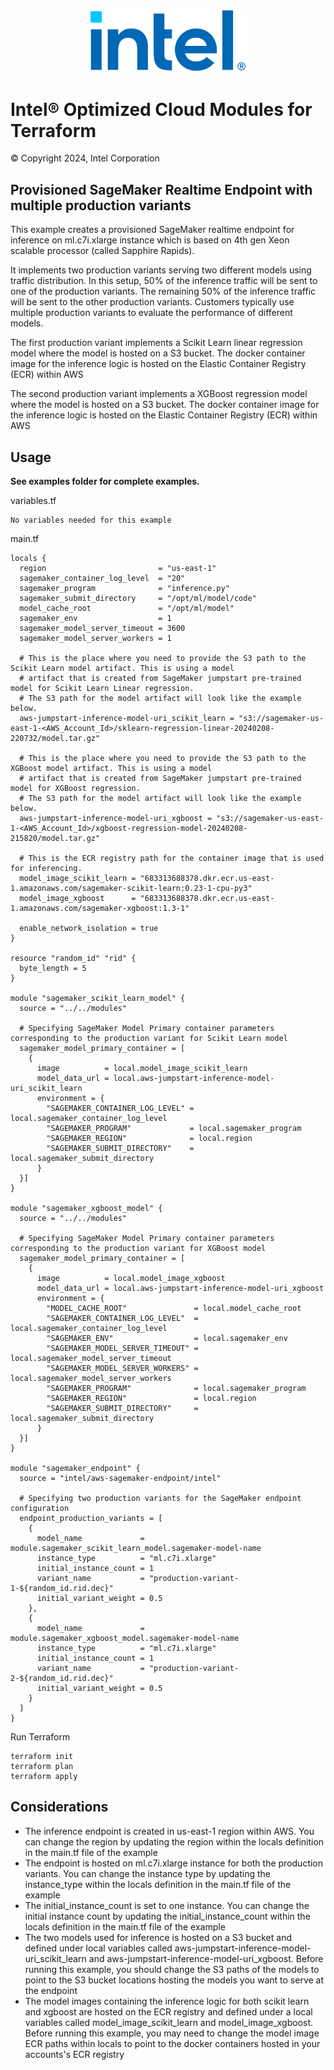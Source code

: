 <p align="center">
  <img src="https://github.com/intel/terraform-intel-aws-sagemaker-endpoint/blob/main/images/logo-classicblue-800px.png?raw=true" alt="Intel Logo" width="250"/>
</p>

# Intel® Optimized Cloud Modules for Terraform

© Copyright 2024, Intel Corporation

## Provisioned SageMaker Realtime Endpoint with multiple production variants

This example creates a provisioned SageMaker realtime endpoint for inference on ml.c7i.xlarge instance which is based on 4th gen Xeon scalable processor (called Sapphire Rapids).

It implements two production variants serving two different models using traffic distribution. In this setup, 50% of the inference traffic will be sent to one of the production variants. The remaining 50% of the inference traffic will be sent to the other production variants. Customers typically use multiple production variants to evaluate the performance of different models.

The first production variant implements a Scikit Learn linear regression model where the model is hosted on a S3 bucket. The docker container image for the inference logic is hosted on the Elastic Container Registry (ECR) within AWS

The second production variant implements a XGBoost regression model where the model is hosted on a S3 bucket. The docker container image for the inference logic is hosted on the Elastic Container Registry (ECR) within AWS

## Usage

**See examples folder for complete examples.**

variables.tf

```hcl
No variables needed for this example
```
main.tf
```hcl
locals {
  region                         = "us-east-1"
  sagemaker_container_log_level  = "20"
  sagemaker_program              = "inference.py"
  sagemaker_submit_directory     = "/opt/ml/model/code"
  model_cache_root               = "/opt/ml/model"
  sagemaker_env                  = 1
  sagemaker_model_server_timeout = 3600
  sagemaker_model_server_workers = 1

  # This is the place where you need to provide the S3 path to the Scikit Learn model artifact. This is using a model
  # artifact that is created from SageMaker jumpstart pre-trained model for Scikit Learn Linear regression.
  # The S3 path for the model artifact will look like the example below.
  aws-jumpstart-inference-model-uri_scikit_learn = "s3://sagemaker-us-east-1-<AWS_Account_Id>/sklearn-regression-linear-20240208-220732/model.tar.gz"
  
  # This is the place where you need to provide the S3 path to the XGBoost model artifact. This is using a model
  # artifact that is created from SageMaker jumpstart pre-trained model for XGBoost regression.
  # The S3 path for the model artifact will look like the example below.
  aws-jumpstart-inference-model-uri_xgboost = "s3://sagemaker-us-east-1-<AWS_Account_Id>/xgboost-regression-model-20240208-215820/model.tar.gz" 

  # This is the ECR registry path for the container image that is used for inferencing.
  model_image_scikit_learn = "683313688378.dkr.ecr.us-east-1.amazonaws.com/sagemaker-scikit-learn:0.23-1-cpu-py3"
  model_image_xgboost      = "683313688378.dkr.ecr.us-east-1.amazonaws.com/sagemaker-xgboost:1.3-1"

  enable_network_isolation = true
}

resource "random_id" "rid" {
  byte_length = 5
}

module "sagemaker_scikit_learn_model" {
  source = "../../modules"

  # Specifying SageMaker Model Primary container parameters corresponding to the production variant for Scikit Learn model
  sagemaker_model_primary_container = [
    {
      image          = local.model_image_scikit_learn
      model_data_url = local.aws-jumpstart-inference-model-uri_scikit_learn
      environment = {
        "SAGEMAKER_CONTAINER_LOG_LEVEL" = local.sagemaker_container_log_level
        "SAGEMAKER_PROGRAM"             = local.sagemaker_program
        "SAGEMAKER_REGION"              = local.region
        "SAGEMAKER_SUBMIT_DIRECTORY"    = local.sagemaker_submit_directory
      }
  }]
}

module "sagemaker_xgboost_model" {
  source = "../../modules"

  # Specifying SageMaker Model Primary container parameters corresponding to the production variant for XGBoost model
  sagemaker_model_primary_container = [
    {
      image          = local.model_image_xgboost
      model_data_url = local.aws-jumpstart-inference-model-uri_xgboost
      environment = {
        "MODEL_CACHE_ROOT"               = local.model_cache_root
        "SAGEMAKER_CONTAINER_LOG_LEVEL"  = local.sagemaker_container_log_level
        "SAGEMAKER_ENV"                  = local.sagemaker_env
        "SAGEMAKER_MODEL_SERVER_TIMEOUT" = local.sagemaker_model_server_timeout
        "SAGEMAKER_MODEL_SERVER_WORKERS" = local.sagemaker_model_server_workers
        "SAGEMAKER_PROGRAM"              = local.sagemaker_program
        "SAGEMAKER_REGION"               = local.region
        "SAGEMAKER_SUBMIT_DIRECTORY"     = local.sagemaker_submit_directory
      }
  }]
}

module "sagemaker_endpoint" {
  source = "intel/aws-sagemaker-endpoint/intel"

  # Specifying two production variants for the SageMaker endpoint configuration
  endpoint_production_variants = [
    {
      model_name             = module.sagemaker_scikit_learn_model.sagemaker-model-name
      instance_type          = "ml.c7i.xlarge"
      initial_instance_count = 1
      variant_name           = "production-variant-1-${random_id.rid.dec}"
      initial_variant_weight = 0.5
    },
    {
      model_name             = module.sagemaker_xgboost_model.sagemaker-model-name
      instance_type          = "ml.c7i.xlarge"
      initial_instance_count = 1
      variant_name           = "production-variant-2-${random_id.rid.dec}"
      initial_variant_weight = 0.5
    }
  ]
}
```

Run Terraform

```hcl
terraform init  
terraform plan
terraform apply 
```
## Considerations
- The inference endpoint is created in us-east-1 region within AWS. You can change the region by updating the region within the locals definition in the main.tf file of the example
- The endpoint is hosted on ml.c7i.xlarge instance for both the production variants. You can change the instance type by updating the instance_type within the locals definition in the main.tf file of the example
- The initial_instance_count is set to one instance. You can change the initial instance count by updating the initial_instance_count within the locals definition in the main.tf file of the example
- The two models used for inference is hosted on a S3 bucket and defined under local variables called aws-jumpstart-inference-model-uri_scikit_learn and aws-jumpstart-inference-model-uri_xgboost. Before running this example, you should change the S3 paths of the models to point to the S3 bucket locations hosting the models you want to serve at the endpoint
- The model images containing the inference logic for both scikit learn and xgboost are hosted on the ECR registry and defined under a local variables called model_image_scikit_learn and model_image_xgboost. Before running this example, you may need to change the model image ECR paths within locals to point to the docker containers hosted in your accounts's ECR registry